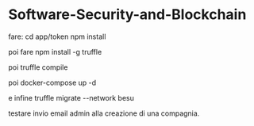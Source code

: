 # Software-Security-and-Blockchain

fare:
cd app/token
npm install

poi fare npm install -g truffle

poi truffle compile
 
poi docker-compose up -d

e infine truffle migrate --network besu



testare invio email admin alla creazione di una compagnia.
